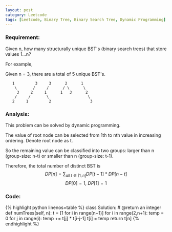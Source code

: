 ```yaml
---
layout: post
category: Leetcode
tags: [Leetcode, Binary Tree, Binary Search Tree, Dynamic Programming]
---
```

### Requirement:
Given n, how many structurally unique BST's (binary search trees) that store values 1...n?

For example,

Given n = 3, there are a total of 5 unique BST's.

       1         3     3      2      1
        \       /     /      / \      \
         3     2     1      1   3      2
        /     /       \                 \
       2     1         2                 3

### Analysis:

This problem can be solved by dynamic programming.

The value of root node can be selected from 1th to nth value in increasing ordering. Denote root node as t. 

So the remaining value can be classified into two groups: larger than n (group-size: n-t) or smaller than n (group-size: t-1). 

Therefore, the total number of distinct BST is 
$$ DP[n] = \sum_{all ~t \in [1, n]} DP[t-1]*DP[n-t]$$ 
$$ DP[0] = 1, ~ DP[1] = 1$$

### Code:
{% highlight python linenos=table %}
class Solution:
    # @return an integer
    def numTrees(self, n):
    	t = [1 for i in range(n+1)]
        for i in range(2,n+1):
        	temp = 0
        	for j in range(i):
        		temp += t[j] * t[i-j-1]
        	t[i] = temp
        return t[n]
{% endhighlight %}